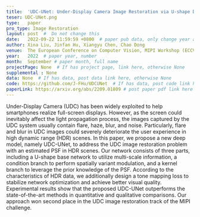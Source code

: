 ```yaml
---
title:  'UDC-UNet: Under-Display Camera Image Restoration via U-shape Dynamic Network'  #  Paper title, covered by ''
teser: UDC-UNet.png
type:   paper
pro_type: Image Restoration
layout: post  #  Do not change this
date:   2022-09-22 11:59:59 +0800  # paper pub data, only change year and month according to this format
author: Xina Liu, Jinfan Hu, Xiangyu Chen, Chao Dong
venue:  The European Conference on Computer Vision, MIPI Workshop (ECCVW), 2022 #Where it be, ICCV and CVPR remove IEEE Conference on,
year:   2022  # paper year, number
month:  September # paper month, full name
projectPage: None  # If has project page, link here, otherwise None
supplemental : None
data: None  # If has data, post data link here, otherwise None
code: https://github.com/J-FHu/UDCUNet  # If has data, post code link here, otherwise None
paperLink: https://arxiv.org/abs/2209.01809 # post paper pdf link here
---
```


Under-Display Camera (UDC) has been widely exploited to
help smartphones realize full-screen displays. However, as the screen
could inevitably affect the light propagation process, the images captured by the UDC system usually contain flare, haze, blur, and noise.
Particularly, flare and blur in UDC images could severely deteriorate
the user experience in high dynamic range (HDR) scenes. In this paper,
we propose a new deep model, namely UDC-UNet, to address the UDC
image restoration problem with an estimated PSF in HDR scenes. Our
network consists of three parts, including a U-shape base network to
utilize multi-scale information, a condition branch to perform spatially
variant modulation, and a kernel branch to leverage the prior knowledge
of the PSF. According to the characteristics of HDR data, we additionally design a tone mapping loss to stabilize network optimization and
achieve better visual quality. Experimental results show that the proposed UDC-UNet outperforms the state-of-the-art methods in quantitative and qualitative comparisons. Our approach won second place in the
UDC image restoration track of the MIPI challenge.